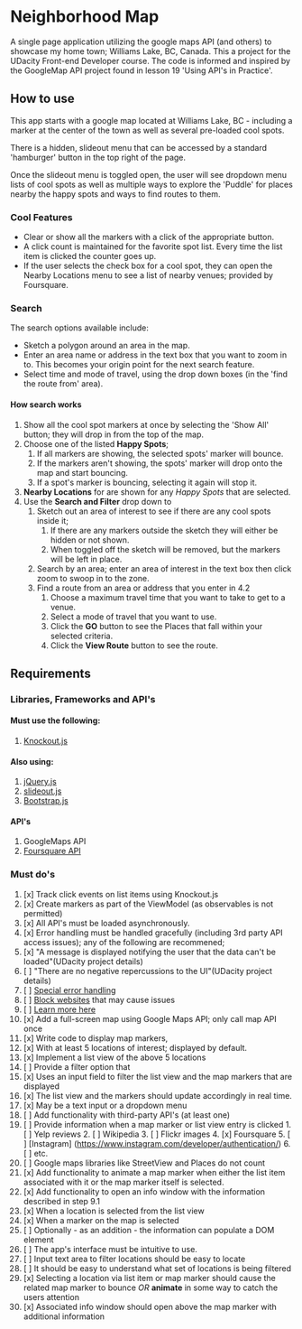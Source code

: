 # Neighborhood Map
A single page application utilizing the google maps API (and others) to showcase my home town; Williams Lake, BC, Canada.  This a project for the UDacity Front-end Developer course. 
The code is informed and inspired by the GoogleMap API project found in lesson 19 'Using API's in Practice'.

## How to use
This app starts with a google map located at Williams Lake, BC - including a marker at the center of the town as well as several pre-loaded cool spots.  

There is a hidden, slideout menu that can be accessed by a standard 'hamburger' button in the top right of the page.  

Once the slideout menu is toggled open, the user will see dropdown menu lists of cool spots as well as multiple ways to explore the 'Puddle' 
for places nearby the happy spots and ways to find routes to them.  


### Cool Features
* Clear or show all the markers with a click of the appropriate button.
* A click count is maintained for the favorite spot list.  Every time the list item is clicked the counter goes up.
* If the user selects the check box for a cool spot, they can open the Nearby Locations menu to see a list of nearby venues; provided by Foursquare.
### Search
The search options available include:  
* Sketch a polygon around an area in the map.
* Enter an area name or address in the text box that you want to zoom in to.  This becomes your origin point for the next search feature.
* Select time and mode of travel, using the drop down boxes (in the 'find the route from' area).

#### How search works
1. Show all the cool spot markers at once by selecting the 'Show All' button; they will drop in from the top of the map.  
2. Choose one of the listed **Happy Spots**;
    1. If all markers are showing, the selected spots' marker will bounce.
    2. If the markers aren't showing, the spots' marker will drop onto the map and start bouncing.
    3. If a spot's marker is bouncing, selecting it again will stop it.
3. **Nearby Locations** for are shown for any *Happy Spots* that are selected.
4. Use the **Search and Filter** drop down to  
    1. Sketch out an area of interest to see if there are any cool spots inside it;
        1. If there are any markers outside the sketch they will either be hidden or not shown.
        2. When toggled off the sketch will be removed, but the markers will be left in place.
    2. Search by an area; enter an area of interest in the text box then click zoom to swoop in to the zone.
    3. Find a route from an area or address that you enter in 4.2
        1. Choose a maximum travel time that you want to take to get to a venue.
        2. Select a mode of travel that you want to use.
        3. Click the **GO** button to see the Places that fall within your selected criteria.
        4. Click the **View Route** button to see the route.


## Requirements

### Libraries, Frameworks and API's
#### Must use the following:
1. [Knockout.js](http://knockoutjs.com/)

#### Also using:
1. [jQuery.js](https://jquery.com/)
2. [slideout.js](https://github.com/Mango/slideout)
3. [Bootstrap.js](http://getbootstrap.com/)

#### API's
1. GoogleMaps API
2. [Foursquare API](https://developer.foursquare.com/start)


### Must do's
1. [x] Track click events on list items using Knockout.js
2. [x] Create markers as part of the ViewModel (as observables is not permitted)
3. [x] All API's must be loaded asynchronously.
4. [x] Error handling must be handled gracefully (including 3rd party API access issues); any of the following are recommened;
  1. [x] "A message is displayed notifying the user that the data can't be loaded"(UDacity project details)  
  2. [ ] "There are no negative repercussions to the UI"(UDacity project details)
  3. [ ] [Special error handling](http://api.jquery.com/jquery.ajax/#jqXHR)
  4. [ ] [Block websites](http://www.digitaltrends.com/computing/how-to-block-a-website/) that may cause issues
  5. [ ] [Learn more here](http://ruben.verborgh.org/blog/2012/12/31/asynchronous-error-handling-in-javascript/)
5. [x] Add a full-screen map using Google Maps API; only call map API once
6. [x] Write code to display map markers,
  1. [x] With at least 5 locations of interest; displayed by default.
7. [x] Implement a list view of the above 5 locations  
8. [ ] Provide a filter option that
  1. [x] Uses an input field to filter the list view and the map markers that are displayed
  2. [x] The list view and the markers should update accordingly in real time.
  3. [x] May be a text input or a dropdown menu
9. [ ] Add functionality with third-party API's (at least one)
  1. [ ] Provide information when a map marker or list view entry is clicked
    1. [ ] Yelp reviews
    2. [ ] Wikipedia
    3. [ ] Flickr images
    4. [x] Foursquare
    5. [ ] [Instagram] (https://www.instagram.com/developer/authentication/)
    6. [ ] etc.
  2. [ ] Google maps libraries like StreetView and Places do not count
10. [x] Add functionality to animate a map marker when either the list item associated with it or the map marker itself is selected.
11. [x] Add functionality to open an info window with the information described in step 9.1
  1. [x] When a location is selected from the list view
  2. [x] When a marker on the map is selected
  3. [ ] Optionally - as an addition - the information can populate a DOM element
12. [ ] The app's interface must be intuitive to use.
  1. [ ] Input text area to filter locations should be easy to locate
  2. [ ] It should be easy to understand what set of locations is being filtered
  3. [x] Selecting a location via list item or map marker should cause the related map marker to bounce *OR* **animate** in some way to catch the users attention
  4. [x] Associated info window should open above the map marker with additional information
